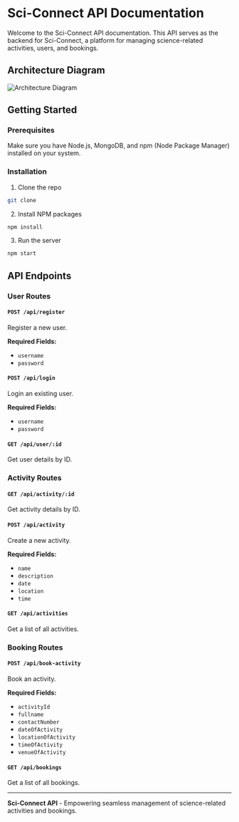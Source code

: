 # Sci-Connect API Documentation

Welcome to the Sci-Connect API documentation. This API serves as the backend for Sci-Connect, a platform for managing science-related activities, users, and bookings.
## Architecture Diagram
![Architecture Diagram](https://i.imgur.com/NkKlYm1.png)

## Getting Started

### Prerequisites

Make sure you have Node.js, MongoDB, and npm (Node Package Manager) installed on your system.

### Installation
1. Clone the repo
```sh
git clone
```
2. Install NPM packages
```sh
npm install
```
3. Run the server
```sh
npm start
```

## API Endpoints

### User Routes

#### `POST /api/register`

Register a new user. 

**Required Fields:** 
- `username`
- `password`

#### `POST /api/login`

Login an existing user. 

**Required Fields:**
- `username`
- `password`

#### `GET /api/user/:id`

Get user details by ID.

### Activity Routes

#### `GET /api/activity/:id`

Get activity details by ID.

#### `POST /api/activity`

Create a new activity. 

**Required Fields:**
- `name`
- `description`
- `date`
- `location`
- `time`

#### `GET /api/activities`

Get a list of all activities.

### Booking Routes

#### `POST /api/book-activity`

Book an activity. 

**Required Fields:**
- `activityId`
- `fullname`
- `contactNumber`
- `dateOfActivity`
- `locationOfActivity`
- `timeOfActivity`
- `venueOfActivity`

#### `GET /api/bookings`

Get a list of all bookings.

---

**Sci-Connect API** - Empowering seamless management of science-related activities and bookings.
